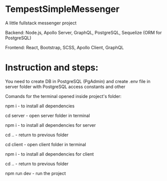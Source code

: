 
# TempestSimpleMessenger

A little fullstack messenger project

Backend: Node.js, Apollo Server, GraphQL, PostgreSQL, Sequelize (ORM for PostgreSQL)

Frontend: React, Bootstrap, SCSS, Apollo Client, GraphQL


# Instruction and steps:

You need to create DB in PostgreSQL (PgAdmin) and create .env file in server folder with PostgreSQL access constants and other

Comands for the terminal opened inside project's folder:

npm i - to install all dependencies

cd server - open server folder in terminal

npm i - to install all dependencies for server

cd .. - return to previous folder

cd client - open client folder in terminal

npm i - to install all dependencies for client

cd .. - return to previous folder

npm run dev - run the project
